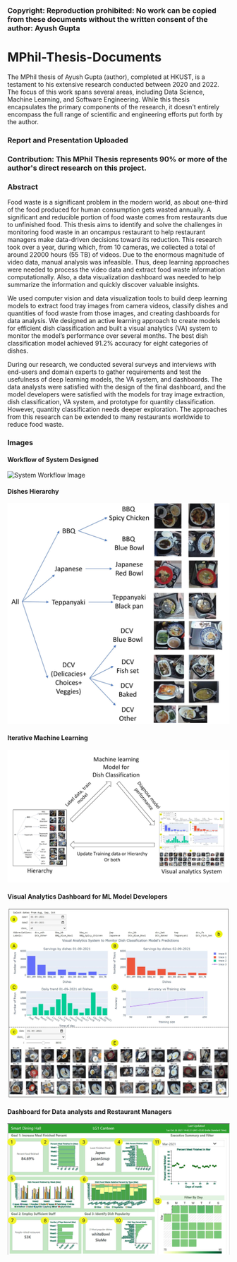 ### Copyright: Reproduction prohibited: No work can be copied from these documents without the written consent of the author: Ayush Gupta

# MPhil-Thesis-Documents

The MPhil thesis of Ayush Gupta (author), completed at HKUST, is a testament to his extensive research conducted between 2020 and 2022. The focus of this work spans several areas, including Data Science, Machine Learning, and Software Engineering. While this thesis encapsulates the primary components of the research, it doesn't entirely encompass the full range of scientific and engineering efforts put forth by the author.

### Report and Presentation Uploaded

### Contribution: This MPhil Thesis represents 90% or more of the author's direct research on this project.

### Abstract

Food waste is a significant problem in the modern world, as about one-third of the food produced for human consumption gets wasted annually. A significant and reducible portion of food waste comes from restaurants due to unfinished food. This thesis aims to identify and solve the challenges in monitoring food waste in an oncampus restaurant to help restaurant managers make data-driven decisions toward its reduction. This research took over a year, during which, from 10 cameras, we collected a total of around 22000 hours (55 TB) of videos. Due to the enormous magnitude of video data, manual analysis was infeasible. Thus, deep learning approaches were needed to process the video data and extract food waste information computationally. Also, a data visualization dashboard was needed to help summarize the information and quickly discover valuable insights.

We used computer vision and data visualization tools to build deep learning models to extract food tray images from camera videos, classify dishes and quantities of food waste from those images, and creating dashboards for data analysis. We designed an active learning approach to create models for efficient dish classification and built a visual analytics (VA) system to monitor the model’s performance over several
months. The best dish classification model achieved 91.2% accuracy for eight categories of dishes.

During our research, we conducted several surveys and interviews with end-users and domain experts to gather requirements and test the usefulness of deep learning models, the VA system, and dashboards. The data analysts were satisfied with the design of the final dashboard, and the model developers were satisfied with the models for tray image extraction, dish classification, VA system, and prototype for quantity classification. However, quantity classification needs deeper exploration. The approaches from this research can be extended to many restaurants worldwide to reduce food waste.

### Images

#### Workflow of System Designed
![System Workflow Image]([http://url/to/img.png](https://github.com/AyushGupta51379/MPhil-Thesis-Documents/blob/main/Images/Workflow.jpg))

#### Dishes Hierarchy
![Dishes Hierarchy Image](https://github.com/AyushGupta51379/MPhil-Thesis-Documents/blob/main/Images/Dishes%20Hierarchy.jpg)

#### Iterative Machine Learning
![Iterative Machine Learning Image](https://github.com/AyushGupta51379/MPhil-Thesis-Documents/blob/main/Images/Iterative%20ML.jpg)

#### Visual Analytics Dashboard for ML Model Developers
![VA Dashboard Image](https://github.com/AyushGupta51379/MPhil-Thesis-Documents/blob/main/Images/VA%20Dashboard.jpg)

#### Dashboard for Data analysts and Restaurant Managers
![Dashboard Image](https://github.com/AyushGupta51379/MPhil-Thesis-Documents/blob/main/Images/Final%20Dashboard.jpg)
